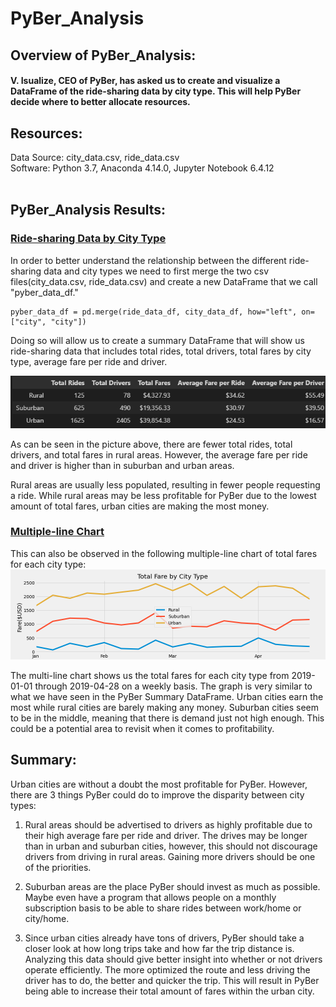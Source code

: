# PyBer_Analysis

## Overview of PyBer_Analysis:
#### V. Isualize, CEO of PyBer, has asked us to create and visualize a DataFrame of the ride-sharing data by city type. This will help PyBer decide where to better allocate resources.


## Resources:
Data Source: city_data.csv, ride_data.csv<br>
Software: Python 3.7, Anaconda 4.14.0, Jupyter Notebook 6.4.12
<br>
<br>
## PyBer_Analysis Results:


### <u>Ride-sharing Data by City Type</u>

In order to better understand the relationship between the different ride-sharing data and city types we need to first merge the two csv files(city_data.csv, ride_data.csv) and create a new DataFrame that we call "pyber_data_df."

```
pyber_data_df = pd.merge(ride_data_df, city_data_df, how="left", on=["city", "city"])
```
Doing so will allow us to create a summary DataFrame that will show us ride-sharing data that includes total rides, total drivers, total fares by city type, average fare per ride and driver.

![pyber_summary_df](pyber_summary_df.png)
  
As can be seen in the picture above, there are fewer total rides, total drivers, and total fares in rural areas. However, the average fare per ride and driver is higher than in suburban and urban areas. 

Rural areas are usually less populated, resulting in fewer people requesting a ride.
While rural areas may be less profitable for PyBer due to the lowest amount of total fares, urban cities are making the most money. 

### <u>Multiple-line Chart</u>
This can also be observed in the following multiple-line chart of total fares for each city type:
![PyBer_fare_summary](analysis\PyBer_fare_summary.png)

The multi-line chart shows us the total fares for each city type from 2019-01-01 through 2019-04-28 on a weekly basis. The graph is very similar to what we have seen in the PyBer Summary DataFrame. Urban cities earn the most while rural cities are barely making any money. Suburban cities seem to be in the middle, meaning that there is demand just not high enough. This could be a potential area to revisit when it comes to profitability.

## Summary:
Urban cities are without a doubt the most profitable for PyBer. However, there are 3 things PyBer could do to improve the disparity between city types:

1.  Rural areas should be advertised to drivers as highly profitable due to their high average fare per ride and driver. The drives may be longer than in urban and suburban cities, however, this should not discourage drivers from driving in rural areas. Gaining more drivers should be one of the priorities.

2. Suburban areas are the place PyBer should invest as much as possible. Maybe even have a program that allows people on a monthly subscription basis to be able to share rides between work/home or city/home. 

3. Since urban cities already have tons of drivers, PyBer should take a closer look at how long trips take and how far the trip distance is. Analyzing this data should give better insight into whether or not drivers operate efficiently. The more optimized the route and less driving the driver has to do, the better and quicker the trip. This will result in PyBer being able to increase their total amount of fares within the urban city.
